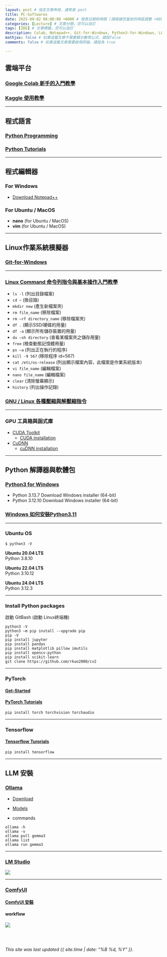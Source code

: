 ```yaml
---
layout: post # 指定文章佈局，通常是 post
title: PC-Softwares
date: 2025-09-02 08:00:00 +0800 # 發表日期和時間 (請根據您當前的時區調整 +0800 代表 UTC+8)
categories: [Lecture] # 文章分類，您可以自訂
tags: [IDE] # 文章標籤，您可以自訂
description: Colab, Notepad++, Git-for-Windows, Python3-for-Windows, LLM & ComfyUI
mathjax: false # 如果這篇文章不需要顯示數學公式，請設false
comments: false # 如果這篇文章需要啟用評論，請設為 true

---
```

## 雲端平台

### [Google Colab 新手的入門教學](https://tw.alphacamp.co/blog/google-colab)

### [Kaggle 使用教學](https://www.kaggle.com/code/qi4589746/kaggle)

---
## 程式語言

### [Python Programming](https://www.programiz.com/python-programming)

### [Python Tutorials](https://www.w3schools.com/python/python_intro.asp)

---
## 程式編輯器

### For Windows
* [Download Notepad++](https://notepad-plus-plus.org/downloads/)

### For Ubuntu / MacOS
* **nano** (for Ubuntu / MacOS)
* **vim** (for Ubuntu / MacOS)

---
## Linux作業系統模擬器

### [Git-for-Windows](https://gitforwindows.org/)

---
### [Linux Command 命令列指令與基本操作入門教學](https://blog.techbridge.cc/2017/12/23/linux-commnd-line-tutorial/)
* `ls -l` (列出目錄檔案)<br>
* `cd ~` (換目錄)<br>
* `mkdir new` (產生新檔案夾)<br>
* `rm file_name` (移除檔案)<br>
* `rm –rf directory_name` (移除檔案夾)<br>
* `df .` (顯示SSD/硬碟的用量)<br>
* `df -a` (顯示所有儲存裝置的用量)<br>
* `du –sh directory` (查看某檔案夾之儲存用量)<br>
* `free` (檢查動態記憶體用量)<br>
* `ps –a`   (列出正在執行的程序)<br>
* `kill -9 567`  (移除程序 id=567)<br>
* `cat /etc/os-release` (列出顯示檔案內容，此檔案是作業系統版本)<br>
* `vi file_name` (編輯檔案)<br>
* `nano file_name` (編輯檔案)<br>
* `clear` (清除螢幕顯示)<br>
* `history` (列出操作記錄)<br>

### [GNU / Linux 各種壓縮與解壓縮指令](https://note.drx.tw/2008/04/command.html)

---
### GPU 工具箱與函式庫
* [CUDA Toolkit](https://developer.nvidia.com/cuda-toolkit) 
  - [CUDA installation](https://docs.nvidia.com/cuda/cuda-installation-guide-microsoft-windows/index.html)
* [CuDNN](https://developer.nvidia.com/cudnn)
  - [cuDNN installation](https://docs.nvidia.com/deeplearning/cudnn/install-guide/index.html)

---
## Python 解譯器與軟體包

### [Python3 for Windows](https://www.python.org/downloads/windows/)
* Python 3.13.7 Download Windows installer (64-bit)<br>
* Python 3.12.10 Download Windows installer (64-bit)<br>

### [Windows 如何安裝Python3.11](https://ailog.tw/lifelog/2023/01/30/win-python311/#google_vignette)

---
### Ubuntu OS
`$ python3 -V`<br>

**Ubuntu 20.04 LTS**<br>
Python 3.8.10<br>

**Ubuntu 22.04 LTS**<br>
Python 3.10.12<br>

**Ubuntu 24.04 LTS**<br>
Python 3.12.3

---
### Install Python packages 
啟動 GitBash (啟動 Linux終端機)<br>

`python3 -V`<br>
`python3 –m pip install --upgrade pip`<br>
`pip -V`<br>
`pip install jupyter`<br>
`pip install pandas`<br>
`pip install matplotlib pillow imutils`<br>
`pip install opencv-python`<br>
`pip install scikit-learn`<br>
`git clone https://github.com/rkuo2000/cv2`<br>


---
### PyTorch
#### [Get-Started](https://pytorch.org/get-started/locally/)<br>
#### [PyTorch Tutorials](https://pytorch.org/tutorials/)
`pip install torch torchvision torchaudio`<br>

---
### Tensorflow
#### [Tensorflow Turorials](https://www.tensorflow.org/tutorials)
`pip install tensorflow`<br>

---
## LLM 安裝

### [Ollama](https://ollama.com/)

* [Download](https://ollama.com/download)

* [Models](https://ollama.com/search)

* commands
  
```
ollama -h
ollama -v
ollama pull gemma3
ollama list
ollama run gemma3
```

---
### [LM Studio](https://lmstudio.ai/)
![](https://lmstudio.ai/_next/image?url=%2F_next%2Fstatic%2Fmedia%2Fhero-new.f48a84ba.webp&w=3840&q=75)

---
### [ComfyUI](https://github.com/comfyanonymous/ComfyUI)

#### [ComfyUI 安裝](https://www.comfy.org/zh-cn/download) 

#### workflow
![](https://comfyui-wiki.com/_next/static/media/ace_step_1_t2a_step_guide.a0ff569a.jpg)

<br>
<br>

*This site was last updated {{ site.time | date: "%B %d, %Y" }}.*

